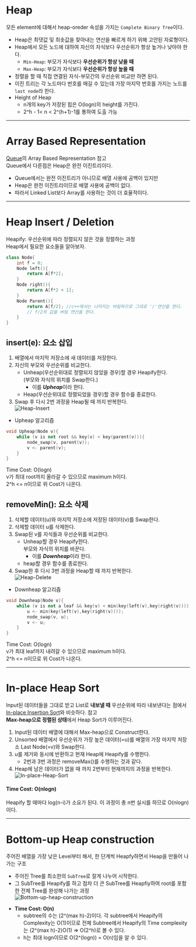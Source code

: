 # Heap
모든  element에 대해서 heap-oreder 속성을 가지는 `Complete Binary Tree`이다.    
* Heap은 최댓값 및 최솟값을 찾아내는 연산을 빠르게 하기 위해 고안된 자료형이다.
* Heap에서 모든 노드에 대하여 자신의 자식보다 우선순위가 항상 높거나 낮아야 한다.
    * `Min-Heap`: 부모가 자식보다 **우선순위가 항상 낮을 때** 
    * `Max-Heap`: 부모가 자식보다 **우선순위가 항상 높을 때**
* 정렬을 할 때 직접 연결된 자식-부모간의 우선순위 비교만 하면 된다.
* 이진 트리는 각 노드마다 번호를 매길 수 있는데 가장 마지막 번호를 가지는 노드를 `last node`라 한다.
* Height of Heap
    * n개의 key가 저장된 힙은 O(logn)의 height를 가진다.
    * 2^h - 1< n < 2^(h+1)-1를 통하여 도출 가능
***
# Array Based Representation
[Queue](./Queue.md/#Array-based-Queue)의 Array Based Representation 참고    
Queue에서 다른점은 Heap은 완전 이진트리이다.   
* Queue에서는 완전 이진트리가 아니므로 배열 사용에 공백이 있지만    
* Heap은 완전 이진트리이므로 배열 사용에 공백이 없다. 
* 따라서 Linked List보다 Array를 사용하는 것이 더 효율적이다.
***
# Heap Insert / Deletion
Heapify: 우선순위에 따라 정렬되지 않은 것을 정렬하는 과정    
Heap에서 필요한 요소들을 알아보자.
```c++
class Node{
    int f = 0;
    Node left(){
        return A[f*2];
    }
    Node right(){
        return A[f*2 + 1];
    }
    Node Parent(){
        return A[f/2]; //c++에서는 나머지는 버림하므로 그대로 '/'연산을 한다.
        // f/2의 값을 버림 연산을 한다.
    }
}
```
## insert(e): 요소 삽입
1. 배열에서 마지막 저장소에 새 데이터를 저장한다.
2. 자신의 부모와 우선순위를 비교한다.
    * Unheap(우선순위대로 정렬되지 않았을 경우)할 경우 
    Heapify한다.    
    (부모와 자식의 위치를 Swap한다.)
        * 이를 ***Upheap***이라 한다.
    * Heap(우선순위대로 정렬되었을 경우)할 경우 함수를 종료한다.
3. Swap 후 다시 2번 과정을 Heap될 때 까지 반복한다.    
![Heap-Insert](./img/Heap-Insert.JPG)

* Upheap 알고리즘
```c++
void Upheap(Node v){
    while (v is not root && key(v) < key(parent(v))){
        node_swap(v, parent(v));
        v <- parent(v);
    }
}
```
Time Cost: O(logn)    
v가 최대 root까지 올라갈 수 있으므로 maximum h이다.    
2^h <= n이므로 위 Cost가 나온다.
## removeMin(): 요소 삭제
1. 삭제할 데이터(u)와 마지막 저장소에 저장된 데이터(v)를 Swap한다.
2. 삭제할 데이터 u를 삭제한다.
3. Swap된 v를 자식들과 우선순위를 비교한다.
    * Unheap할 경우 Heapify한다.    
    부모와 자식의 위치를 바꾼다.
        * 이를 ***Downheap***이라 한다.
    * heap할 경우 함수를 종료한다.
4. Swap한 후 다시 3번 과정을 Heap할 때 까지 반복한다.    
![Heap-Delete](./img/Heap-Delete.JPG)

* Downheap 알고리즘
```c++
void Downheap(Node v){
    while (v is not a leaf && key(v) < min(key(left(v),key(right(v))))){
        u <- min(key(left(v),key(right(v))));
        node_swap(v, u);
        v <- u;
    }
}
```
Time Cost: O(logn)    
v가 최대 leaf까지 내려갈 수 있으므로 maximum h이다.    
2^h <= n이므로 위 Cost가 나온다.
***
# In-place Heap Sort
 Input된 데이터들을 그대로 받고 List로 **내보낼 때** 우선순위에 따라 내보낸다는 점에서    
 [In-place Insertion Sort](./PriorityQueue.md/#In-place-Sort)와 비슷하다. 참고    
 **Max-heap으로 정렬된 상태**에서 Heap Sort가 이루어진다.    
 1. Input된 데이터 배열에 대해서 Max-heap으로 Construct한다.
 2. Unsorted 배열에서 우선순위가 가장 높은 데이터(=u)를 배열의 가장 마지막 저장소 Last Node(=v)와 Swap한다.
 3. u를 제거와 동시에 반환하고  현재 Heap에 Heapify를 수행한다.
    * 2번과 3번 과정은 removeMax()를 수행하는 것과 같다.
 4. Heap에 남은 데이터가 없을 때 까지 2번부터 현재까지의 과정을 반복한다.    
 ![In-place-Heap-Sort](./img/In-place-Heap-Sort.JPG)    
#### Time Cost: O(nlogn)    
Heapify 할 때마다 log(n-i)가 소요가 된다. 이 과정이 총 n번 실시를 하므로 O(nlogn)이다.
***
# Bottom-up Heap construction
주어진 배열을 가장 낮은 Level부터 해서, 한 단계씩 Heapfy하면서 Heap을 만들어 나가는 구조    
- 주어진 Tree를 최소한의 `SubTree`로 잘게 나누어 시작한다.
- 그 SubTree를 Heapify를 하고 점차 더 큰 SubTree를 Heapfiy하여 root를 포함한 전체 Tree를 완성해 나가는 과정    
![Bottom-up-heap-construction](./img/Bottom-up-heap-construction.JPG)    
* **Time Cost: O(n)**
    * subtree의 수는 (2^(max h)-2)이다. 각 subtree에서 Heapify의 Complexity는 O(1)이므로 전체 Subtree에서 Heapify의 Time complexity는 (2^(max h)-2)O(1) => O(2^h)로 볼 수 있다.    
    * h는 최대  logn이므로 O(2^(logn)) = O(n)임을 알 수 있다.
